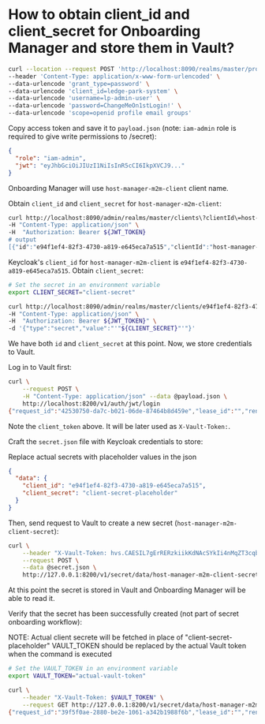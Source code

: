 # How to obtain client_id and client_secret for Onboarding Manager and store them in Vault?

```bash
curl --location --request POST 'http://localhost:8090/realms/master/protocol/openid-connect/token' \
--header 'Content-Type: application/x-www-form-urlencoded' \
--data-urlencode 'grant_type=password' \
--data-urlencode 'client_id=ledge-park-system' \
--data-urlencode 'username=lp-admin-user' \
--data-urlencode 'password=ChangeMeOn1stLogin!' \
--data-urlencode 'scope=openid profile email groups'
```

Copy access token and save it to `payload.json` (note: `iam-admin` role is required to give write permissions to /secret): 

```json
{
  "role": "iam-admin",
  "jwt": "eyJhbGciOiJIUzI1NiIsInR5cCI6IkpXVCJ9..."
}
```

Onboarding Manager will use `host-manager-m2m-client` client name. 

Obtain `client_id` and `client_secret` for `host-manager-m2m-client`:

```bash
curl http://localhost:8090/admin/realms/master/clients\?clientId\=host-manager-m2m-client \
-H "Content-Type: application/json" \
-H  "Authorization: Bearer ${JWT_TOKEN}
# output
[{"id":"e94f1ef4-82f3-4730-a819-e645eca7a515","clientId":"host-manager-m2m-client","name":"Host Manager Client","description":"...
```

Keycloak's `client_id` for `host-manager-m2m-client` is `e94f1ef4-82f3-4730-a819-e645eca7a515`. Obtain `client_secret`:

```bash
# Set the secret in an environment variable
export CLIENT_SECRET="client-secret"
```

```bash
curl http://localhost:8090/admin/realms/master/clients/e94f1ef4-82f3-4730-a819-e645eca7a515/client-secret \
-H "Content-Type: application/json" \
-H  "Authorization: Bearer ${JWT_TOKEN}" \
-d '{"type":"secret","value":"'"${CLIENT_SECRET}"'"}'
```

We have both `id` and `client_secret` at this point. Now, we store credentials to Vault.

Log in to Vault first:

```bash
curl \
    --request POST \
    -H "Content-Type: application/json" --data @payload.json \
    http://localhost:8200/v1/auth/jwt/login
{"request_id":"42530750-da7c-b021-06de-87464b8d459e","lease_id":"","renewable":false,"lease_duration":0,"data":null,"wrap_info":null,"warnings":null,"auth":{"client_token":"hvs.CAESIJa-t5NaZytTJ-p1oYpzKbAN1Y4dqQuhMBHn1f2uWDErGh4KHGh2cy5IVUVJZjdvcnlNcHpnbU9KN0ttYkQ3bzM","accessor":"zDpyKDrpabSd9Kz4TJMxXT2i","policies":["default","lp-admin"],"token_policies":["default","lp-admin"],"metadata":{"role":"lp-admin"},"lease_duration":3600,"renewable":true,"entity_id":"775ad6da-833f-2165-3306-c97b9fac46b8","token_type":"service","orphan":true,"mfa_requirement":null,"num_uses":0}}
```

Note the `client_token` above. It will be later used as `X-Vault-Token:`. 

Craft the `secret.json` file with Keycloak credentials to store:

Replace actual secrets with placeholder values in the json

```json
{
  "data": {
    "client_id": "e94f1ef4-82f3-4730-a819-e645eca7a515",
    "client_secret": "client-secret-placeholder"
  }
}
```

Then, send request to Vault to create a new secret (`host-manager-m2m-client-secret`):

```bash
curl \
    --header "X-Vault-Token: hvs.CAESIL7gErRERzkiikKdNAcSYkIi4nMqZT3cqb8DDR39Hhb-Gh4KHGh2cy5FR3RjNG9VMVlFbnY5RXU0ZkdVdjg2Zkc" \
    --request POST \
    --data @secret.json \
    http://127.0.0.1:8200/v1/secret/data/host-manager-m2m-client-secret
```

At this point the secret is stored in Vault and Onboarding Manager will be able to read it.  

Verify that the secret has been successfully created (not part of secret onboarding workflow):

NOTE: Actual client secrete will be fetched in place of "client-secret-placeholder"
VAULT_TOKEN should be replaced by the actual Vault token when the command is executed

```bash
# Set the VAULT_TOKEN in an environment variable
export VAULT_TOKEN="actual-vault-token"
```

```bash
curl \
    --header "X-Vault-Token: $VAULT_TOKEN" \
    --request GET http://127.0.0.1:8200/v1/secret/data/host-manager-m2m-client-secret
{"request_id":"39f5f0ae-2880-be2e-1061-a342b1988f6b","lease_id":"","renewable":false,"lease_duration":0,"data":{"data":{"client_id":"e94f1ef4-82f3-4730-a819-e645eca7a515","client_secret":"client-secret-placeholder"},"metadata":{"created_time":"2024-02-08T11:57:05.307142Z","custom_metadata":null,"deletion_time":"","destroyed":false,"version":2}},"wrap_info":null,"warnings":null,"auth":null}
```
